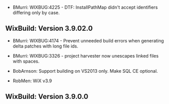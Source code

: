 * BMurri: WIXBUG:4225 - DTF: InstallPathMap didn't accept identifiers differing only by case.

## WixBuild: Version 3.9.02.0

* BMurri: WIXBUG:4174 - Prevent unneeded build errors when generating delta patches with long file ids.

* BMurri: WIXBUG:3326 - project harvester now unescapes linked files with spaces.

* BobArnson: Support building on VS2013 only. Make SQL CE optional.

* RobMen: WiX v3.9

## WixBuild: Version 3.9.0.0
